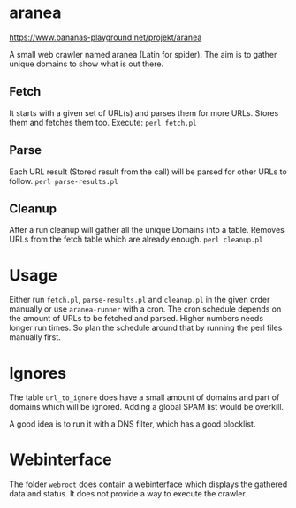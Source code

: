 # aranea

https://www.bananas-playground.net/projekt/aranea

A small web crawler named aranea (Latin for spider).
The aim is to gather unique domains to show what is out there.

## Fetch

It starts with a given set of URL(s) and parses them for more
URLs. Stores them and fetches them too. Execute: `perl fetch.pl`

## Parse

Each URL result (Stored result from the call) will be parsed
for other URLs to follow. `perl parse-results.pl`

## Cleanup

After a run cleanup will gather all the unique Domains into
a table. Removes URLs from the fetch table which are already
enough. `perl cleanup.pl`

# Usage

Either run `fetch.pl`, `parse-results.pl` and `cleanup.pl` in the given order manually
or use `aranea-runner` with a cron. The cron schedule depends on the amount of URLs to be fetched and parsed.
Higher numbers needs longer run times. So plan the schedule around that by running the perl files
manually first.

# Ignores

The table `url_to_ignore` does have a small amount of domains
and part of domains which will be ignored. Adding a global SPAM list would be overkill.

A good idea is to run it with a DNS filter, which has a good blocklist.

# Webinterface

The folder `webroot` does contain a webinterface which displays the gathered data and status.
It does not provide a way to execute the crawler.
